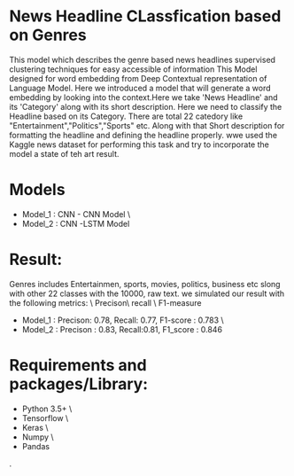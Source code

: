 # News Headline CLassfication based on Genres

This model which describes the genre based news headlines supervised clustering techniques for easy accessible of information 
This Model designed for word embedding from Deep Contextual representation of Language Model. Here we introduced a model that 
will generate a word embedding by looking into the context.Here we take 'News Headline' and its 'Category' along with its short description. Here we need to classify the Headline based on its Category. There are total 22 catedory like "Entertainment","Politics","Sports" etc. Along with that Short description for formatting the headline and defining the headline properly. wwe used the Kaggle news dataset for performing this task and try to incorporate the model a state of teh art result.

# Models
* Model_1 :  CNN - CNN Model \
* Model_2 :  CNN -LSTM Model

# Result:
Genres includes Entertainmen, sports, movies, politics, business etc slong with other 22 classes with the 10000, raw text. we simulated our result with the following metrics: \ Precison\ recall \ F1-measure

* Model_1 : Precison: 0.78, Recall: 0.77, F1-score : 0.783 \
* Model_2 : Precison : 0.83, Recall:0.81, F1_score : 0.846

# Requirements and packages/Library:
* Python 3.5+ \
* Tensorflow \ 
* Keras \
* Numpy \
* Pandas 

.

